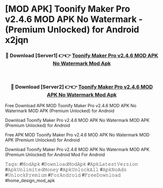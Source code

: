 # [MOD APK] Toonify Maker Pro v2.4.6 MOD APK No Watermark - (Premium Unlocked) for Android x2jqn



<div align="center">
<h3>🔴 Download [Server1] 👉👉 <a href="https://momento.my/?title=Toonify_Maker_Pro_v2.4.6_MOD_APK_No_Watermark">Toonify Maker Pro v2.4.6 MOD APK No Watermark Mod Apk</a></h3><br>

<h3>🔴 Download [Server2] 👉👉 <a href="https://momento.my/?title=Toonify_Maker_Pro_v2.4.6_MOD_APK_No_Watermark">Toonify Maker Pro v2.4.6 MOD APK No Watermark Mod Apk</a></h3>
</div>



Free Download APK MOD Toonify Maker Pro v2.4.6 MOD APK No Watermark MOD APK (Premium Unlocked) for Android

Download Toonify Maker Pro v2.4.6 MOD APK No Watermark MOD APK (Premium Unlocked) for Android

Free APK MOD Toonify Maker Pro v2.4.6 MOD APK No Watermark MOD APK (Premium Unlocked) for Android

Download Toonify Maker Pro v2.4.6 MOD APK No Watermark MOD APK (Premium Unlocked) for Android Mod For Android

𝚃𝚊𝚐𝚜: #𝙼𝚘𝚍𝙰𝚙𝚔 #𝙳𝚘𝚠𝚗𝚕𝚘𝚊𝚍𝙼𝚘𝚍𝙰𝚙𝚔 #𝙰𝚙𝚔𝙻𝚊𝚝𝚎𝚜𝚝𝚅𝚎𝚛𝚜𝚒𝚘𝚗 #𝙰𝚙𝚔𝚄𝚗𝚕𝚒𝚖𝚒𝚝𝚎𝚍𝙼𝚘𝚗𝚎𝚢 #𝙰𝚙𝚔𝚄𝚗𝚕𝚘𝚌𝚔𝙰𝚕𝚕 #𝙰𝚙𝚔𝙽𝚘𝙰𝚍𝚜 #𝚄𝚗𝚕𝚘𝚌𝚔𝙿𝚛𝚎𝚖𝚒𝚞𝚖 #𝙵𝚘𝚛𝙰𝚗𝚍𝚛𝚘𝚒𝚍 #𝙵𝚛𝚎𝚎𝙳𝚘𝚠𝚗𝚕𝚘𝚊𝚍 #home_design_mod_apk
